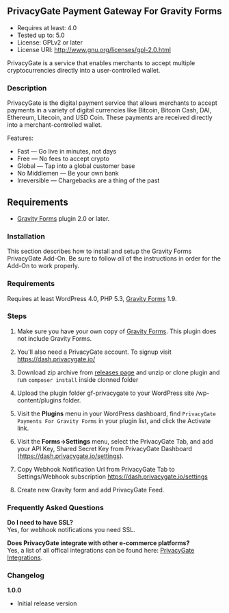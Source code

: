 **PrivacyGate Payment Gateway For Gravity Forms**
-------
* Requires at least: 4.0
* Tested up to: 5.0
* License: GPLv2 or later
* License URI: http://www.gnu.org/licenses/gpl-2.0.html

PrivacyGate is a service that enables merchants to accept multiple cryptocurrencies directly into a user-controlled wallet.

### Description

PrivacyGate is the digital payment service that allows merchants to accept payments in a variety of digital currencies like Bitcoin, Bitcoin Cash, DAI, Ethereum, Litecoin, and USD Coin. These payments are received directly into a merchant-controlled wallet.

Features:

* Fast — Go live in minutes, not days
* Free — No fees to accept crypto
* Global — Tap into a global customer base
* No Middlemen — Be your own bank
* Irreversible — Chargebacks are a thing of the past

**Requirements**
-------
* [Gravity Forms](https://www.gravityforms.com/) plugin 2.0 or later.

### Installation

This section describes how to install and setup the Gravity Forms PrivacyGate Add-On. Be sure to follow *all* of the instructions in order for the Add-On to work properly.

### Requirements

Requires at least WordPress 4.0, PHP 5.3, [Gravity Forms](https://rocketgenius.pxf.io/c/1212782/445235/7938) 1.9.

### Steps

1. Make sure you have your own copy of [Gravity Forms](https://www.gravityforms.com/). This plugin does not include Gravity Forms.

2. You'll also need a PrivacyGate account. To signup visit https://dash.privacygate.io/

3. Download zip archive from [releases page](https://github.com/privacyshore/privacygate-gravity-forms/releases) and unzip or clone plugin and run `composer install` inside clonned folder

4. Upload the plugin folder gf-privacygate to your WordPress site /wp-content/plugins folder.

5. Visit the **Plugins** menu in your WordPress dashboard, find `PrivacyGate Payments For Gravity Forms` in your plugin list, and click the Activate link.

6. Visit the **Forms->Settings** menu, select the PrivacyGate Tab, and add your API Key, Shared Secret Key from PrivacyGate Dashboard (https://dash.privacygate.io/settings).

7. Copy Webhook Notification Url from PrivacyGate Tab to Settings/Webhook subscription https://dash.privacygate.io/settings

8. Create new Gravity form and add PrivacyGate Feed.

### Frequently Asked Questions

**Do I need to have SSL?**  
Yes, for webhook notifications you need SSL.

**Does PrivacyGate integrate with other e-commerce platforms?**  
Yes, a list of all offical integrations can be found here: [PrivacyGate Integrations](https://dash.privacygate.io/docs).

### Changelog

**1.0.0**

* Initial release version
